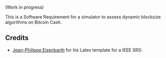 (Work in progress)

This is a Software Requirement for a simulator to
assess dynamic blocksize algorithms on Bitcoin Cash.

## Credits

- [Jean-Philippe Eisenbarth](https://github.com/jpeisenbarth/) for his Latex template for a IEEE SRS:
